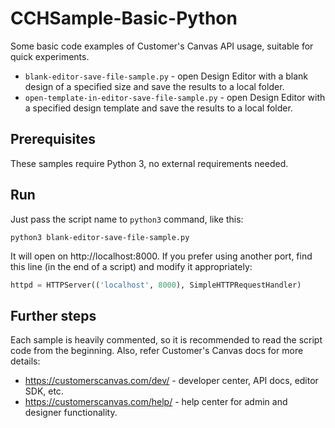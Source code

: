 # CCHSample-Basic-Python

Some basic code examples of Customer's Canvas API usage, suitable for quick experiments.

- `blank-editor-save-file-sample.py` - open Design Editor with a blank design of a specified size and save the results to a local folder.
- `open-template-in-editor-save-file-sample.py` - open Design Editor with a specified design template and save the results to a local folder.

## Prerequisites

These samples require Python 3, no external requirements needed. 

## Run

Just pass the script name to `python3` command, like this: 

```
python3 blank-editor-save-file-sample.py
```

It will open on http://localhost:8000. If you prefer using another port, find this line (in the end of a script) and modify it appropriately:

``` py
httpd = HTTPServer(('localhost', 8000), SimpleHTTPRequestHandler)
```

## Further steps

Each sample is heavily commented, so it is recommended to read the script code from the beginning. Also, refer Customer's Canvas docs for more details:

- https://customerscanvas.com/dev/ - developer center, API docs, editor SDK, etc.
- https://customerscanvas.com/help/ - help center for admin and designer functionality.